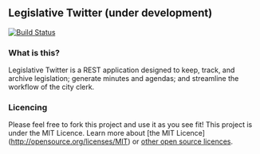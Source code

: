 ## Legislative Twitter (under development)
[![Build Status](https://travis-ci.org/leesharma/legislative_twitter.svg?branch=master)](https://travis-ci.org/leesharma/legislative_twitter)

### What is this?

Legislative Twitter is a REST application designed to keep, track, and archive legislation; generate minutes and agendas; and streamline the workflow of the city clerk.

### Licencing

Please feel free to fork this project and use it as you see fit! This project is under the MIT Licence. Learn more about [the MIT Licence] (http://opensource.org/licenses/MIT) or [other open source licences](http://choosealicense.com).
